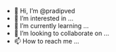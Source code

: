 - 👋 Hi, I’m @pradipved
- 👀 I’m interested in ...
- 🌱 I’m currently learning ...
- 💞️ I’m looking to collaborate on ...
- 📫 How to reach me ...

<!---
pradipved/pradipved is a ✨ special ✨ repository because its `README.md` (this file) appears on your GitHub profile.
You can click the Preview link to take a look at your changes.
--->
